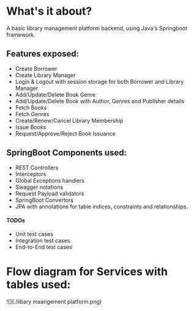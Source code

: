 # What's it about?
A basic library management platform backend, using Java's Springboot framework.  


## Features exposed:

* Create Borrower
* Create Library Manager
* Login & Logout with session storage for both Borrower and Library Manager
* Add/Update/Delete Book Genre
* Add/Update/Delete Book with Author, Genres and Publisher details
* Fetch Books
* Fetch Genres
* Create/Renew/Cancel Library Membership
* Issue Books
* Request/Approve/Reject Book Issuance

## SpringBoot Components used:

* REST Controllers
* Interceptors
* Global Exceptions handlers
* Swagger notations
* Request Payload validators
* SpringBoot Convertors
* JPA with annotations for table indices, constraints and relationships.

#### TODOs
* Unit test cases
* Integration test cases
* End-to-End test cases

# Flow diagram for Services with tables used:

![](./libary maangement platform.png)
